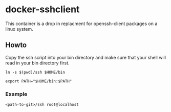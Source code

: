 # docker-sshclient

This container is a drop in replacment for openssh-client packages on a linux system.

## Howto

Copy the ssh script into your bin directory and make sure that your shell will read in your bin directory first.

```shell
ln -s $(pwd)/ssh $HOME/bin

export PATH="$HOME/bin:$PATH"
```

### Example

```shell
<path-to-git>/ssh root@localhost
```
